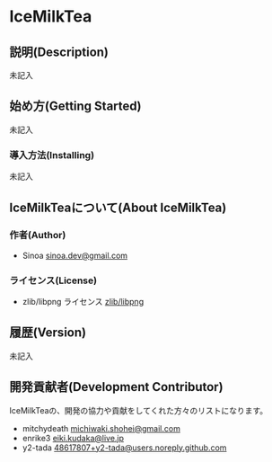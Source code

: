 # IceMilkTea

## 説明(Description)

未記入

## 始め方(Getting Started)

未記入

### 導入方法(Installing)

未記入

## IceMilkTeaについて(About IceMilkTea)

### 作者(Author)

* Sinoa <sinoa.dev@gmail.com>

### ライセンス(License)

* zlib/libpng ライセンス
[zlib/libpng](https://opensource.org/licenses/Zlib)

## 履歴(Version)

未記入

## 開発貢献者(Development Contributor)

IceMilkTeaの、開発の協力や貢献をしてくれた方々のリストになります。

* mitchydeath <michiwaki.shohei@gmail.com>
* enrike3 <eiki.kudaka@live.jp>
* y2-tada <48617807+y2-tada@users.noreply.github.com>
